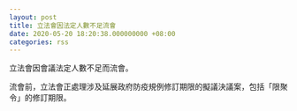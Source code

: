 ```yaml
---
layout: post
title: 立法會因法定人數不足流會
date: 2020-05-20 18:20:38.000000000 +08:00
categories: rss
---
```


立法會因會議法定人數不足而流會。

流會前，立法會正處理涉及延展政府防疫規例修訂期限的擬議決議案，包括「限聚令」的修訂期限。
